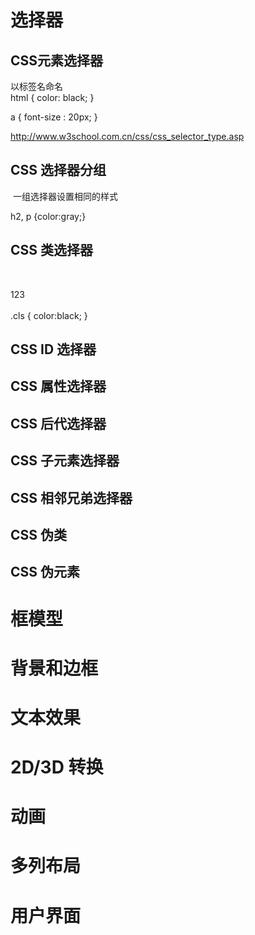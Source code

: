 
# 选择器
## CSS元素选择器  
以标签名命名  
 html { color: black; }  
 
 a { font-size : 20px; }  

 http://www.w3school.com.cn/css/css_selector_type.asp

## CSS 选择器分组  
  一组选择器设置相同的样式  
  
  h2, p {color:gray;}

## CSS 类选择器  
  <div class="cls">123</div>  
  .cls { color:black; }

## CSS ID 选择器

## CSS 属性选择器

## CSS 后代选择器

## CSS 子元素选择器

## CSS 相邻兄弟选择器

## CSS 伪类

## CSS 伪元素

# 框模型


# 背景和边框


# 文本效果


# 2D/3D 转换


# 动画


# 多列布局


# 用户界面

